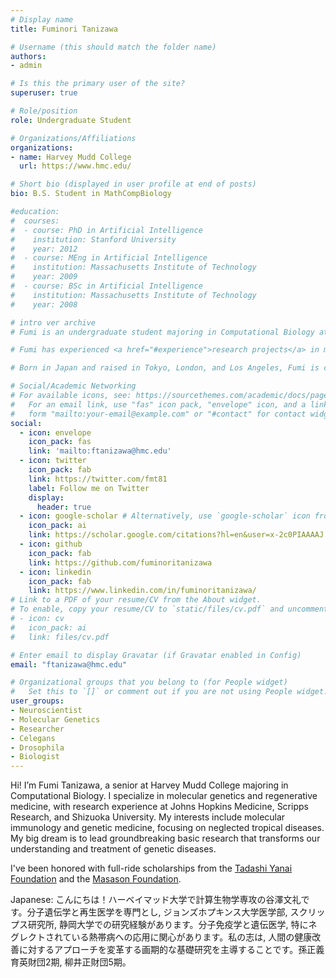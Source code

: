 ```yaml
---
# Display name
title: Fuminori Tanizawa

# Username (this should match the folder name)
authors:
- admin

# Is this the primary user of the site?
superuser: true

# Role/position
role: Undergraduate Student

# Organizations/Affiliations
organizations:
- name: Harvey Mudd College
  url: https://www.hmc.edu/

# Short bio (displayed in user profile at end of posts)
bio: B.S. Student in MathCompBiology

#education:
#  courses:
#  - course: PhD in Artificial Intelligence
#    institution: Stanford University
#    year: 2012
#  - course: MEng in Artificial Intelligence
#    institution: Massachusetts Institute of Technology
#    year: 2009
#  - course: BSc in Artificial Intelligence
#    institution: Massachusetts Institute of Technology
#    year: 2008

# intro ver archive
# Fumi is an undergraduate student majoring in Computational Biology at Harvey Mudd College in California. He is particularly interested in both molecular and evolutionary genetics. 

# Fumi has experienced <a href="#experience">research projects</a> in molecular genetics, evolutionary development, and behavioral biology at the National University of Singapore with Professor <a href="https://lepdata.org/monteiro/">Antonia Monteiro</a>, Shizuoka University with Professor <a href="https://green.shizuoka.ac.jp/staff_en/166/">Hiroyuki Takemoto</a>, and Harvey Mudd College with Professor <a href="https://www.hmc.edu/biology/faculty-staff/jae-hur/">Jae Hur</a>. (<a href="#featured">Publications</a>)

# Born in Japan and raised in Tokyo, London, and Los Angeles, Fumi is culturally adaptable and fluent in both English and Japanese. He considers himself to be passionate, adaptable, and patient. In his free time, he enjoys going to the gym, drinking coffee, and <a href="#slider">scuba diving</a>.

# Social/Academic Networking
# For available icons, see: https://sourcethemes.com/academic/docs/page-builder/#icons
#   For an email link, use "fas" icon pack, "envelope" icon, and a link in the
#   form "mailto:your-email@example.com" or "#contact" for contact widget.
social:
  - icon: envelope
    icon_pack: fas
    link: 'mailto:ftanizawa@hmc.edu'
  - icon: twitter
    icon_pack: fab
    link: https://twitter.com/fmt81
    label: Follow me on Twitter
    display:
      header: true
  - icon: google-scholar # Alternatively, use `google-scholar` icon from `ai` icon pack
    icon_pack: ai
    link: https://scholar.google.com/citations?hl=en&user=x-2c0PIAAAAJ
  - icon: github
    icon_pack: fab
    link: https://github.com/fuminoritanizawa
  - icon: linkedin
    icon_pack: fab
    link: https://www.linkedin.com/in/fuminoritanizawa/
# Link to a PDF of your resume/CV from the About widget.
# To enable, copy your resume/CV to `static/files/cv.pdf` and uncomment the lines below.
# - icon: cv
#   icon_pack: ai
#   link: files/cv.pdf

# Enter email to display Gravatar (if Gravatar enabled in Config)
email: "ftanizawa@hmc.edu"

# Organizational groups that you belong to (for People widget)
#   Set this to `[]` or comment out if you are not using People widget.
user_groups:
- Neuroscientist
- Molecular Genetics
- Researcher
- Celegans
- Drosophila
- Biologist
---
```

Hi! I’m Fumi Tanizawa, a senior at Harvey Mudd College majoring in Computational Biology. I specialize in molecular genetics and regenerative medicine, with research experience at Johns Hopkins Medicine, Scripps Research, and Shizuoka University. My interests include molecular immunology and genetic medicine, focusing on neglected tropical diseases. My big dream is to lead groundbreaking basic research that transforms our understanding and treatment of genetic diseases.

I've been honored with full-ride scholarships from the <a href ="https://www.yanaitadashi-foundation.or.jp/en/">Tadashi Yanai Foundation</a> and the <a href="https://masason-foundation.org/en/">Masason Foundation</a>.

Japanese: こんにちは！ハーベイマッド大学で計算生物学専攻の谷澤文礼です。分子遺伝学と再生医学を専門とし, ジョンズホプキンス大学医学部, スクリップス研究所, 静岡大学での研究経験があります。分子免疫学と遺伝医学, 特にネグレクトされている熱帯病への応用に関心があります。私の志は, 人間の健康改善に対するアプローチを変革する画期的な基礎研究を主導することです。孫正義育英財団2期, 柳井正財団5期。

<!-- # Education
<ul class="ul-edu fa-ul">
  <li>
    <i class="fa-li fas fa-graduation-cap"></i>
    <div class="description">
        <p class="course"> B.S. Computational Biology (Expected in 2025)</p>
        <p class="institution"> <a href="https://www.hmc.edu/">Harvey Mudd College (Claremont, CA)</a> </p>
        <p class="detail"><i>GPA: 3.9/4.0; Dean's List all semester</i></p>
        <small><p class="detial">Selected Coursework: Molecular Genetics, Molecular Immunology, Evolutionary Biology, Developmental Biology, Data Structures/Program Development, Differential Equations, Discrete, Environmental Analysis</p></small>
    </div>
  </li>
</ul> -->